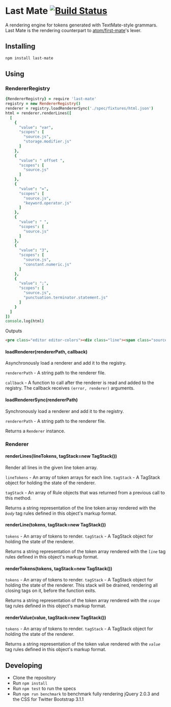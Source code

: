 # Last Mate [![Build Status](https://travis-ci.org/jonruttan/last-mate.svg?branch=master)](https://travis-ci.org/jonruttan/last-mate)

A rendering engine for tokens generated with TextMate-style grammars. Last Mate
is the rendering counterpart to [atom/first-mate](https://github.com/atom/first-mate)'s
lexer.

## Installing

```sh
npm install last-mate
```

## Using

### RendererRegistry

```coffeescript
{RendererRegistry} = require 'last-mate'
registry = new RendererRegistry()
renderer = registry.loadRendererSync('./spec/fixtures/html.json')
html = renderer.renderLines([
  [
    {
      "value": "var",
      "scopes": [
        "source.js",
        "storage.modifier.js"
      ]
    },
    {
      "value": " offset ",
      "scopes": [
        "source.js"
      ]
    },
    {
      "value": "=",
      "scopes": [
        "source.js",
        "keyword.operator.js"
      ]
    },
    {
      "value": " ",
      "scopes": [
        "source.js"
      ]
    },
    {
      "value": "3",
      "scopes": [
        "source.js",
        "constant.numeric.js"
      ]
    },
    {
      "value": ";",
      "scopes": [
        "source.js",
        "punctuation.terminator.statement.js"
      ]
    }
  ]
])
console.log(html)
```

Outputs
```html
<pre class="editor editor-colors"><div class="line"><span class="source js"><span class="storage modifier js"><span>var</span></span><span>&nbsp;offset&nbsp;</span><span class="keyword operator js"><span>=</span></span><span>&nbsp;</span><span class="constant numeric js"><span>3</span></span><span class="punctuation terminator statement js"><span>;</span></span></span></div></pre>
```

#### loadRenderer(rendererPath, callback)

Asynchronously load a renderer and add it to the registry.

`rendererPath` - A string path to the renderer file.

`callback` - A function to call after the renderer is read and added to the
registry.  The callback receives `(error, renderer)` arguments.

#### loadRendererSync(rendererPath)

Synchronously load a renderer and add it to the registry.

`rendererPath` - A string path to the renderer file.

Returns a `Renderer` instance.

### Renderer

#### renderLines(lineTokens, tagStack=new TagStack())

Render all lines in the given line token array.

`lineTokens` - An array of token arrays for each line.
`tagStack` - A TagStack object for holding the state of the renderer.

`tagStack` - An array of Rule objects that was returned from a previous call
to this method.

Returns a string representation of the line token array rendered with the
*`body`* tag rules defined in this object's markup format.

#### renderLine(tokens, tagStack=new TagStack())

`tokens` - An array of tokens to render.
`tagStack` - A TagStack object for holding the state of the renderer.

Returns a string representation of the token array rendered with the *`line`*
tag rules defined in this object's markup format.

#### renderTokens(tokens, tagStack=new TagStack())

`tokens` - An array of tokens to render.
`tagStack` - A TagStack object for holding the state of the renderer. This
             stack will be drained, rendering all closing tags on it, before the
             function exits.

Returns a string representation of the token array rendered with the
*`scope`* tag rules defined in this object's markup format.

#### renderValue(value, tagStack=new TagStack())

`tokens` - An array of tokens to render.
`tagStack` - A TagStack object for holding the state of the renderer.

Returns a string representation of the token value rendered with the
*`value`* tag rules defined in this object's markup format.

## Developing

  * Clone the repository
  * Run `npm install`
  * Run `npm test` to run the specs
  * Run `npm run benchmark` to benchmark fully rendering jQuery 2.0.3 and
    the CSS for Twitter Bootstrap 3.1.1
